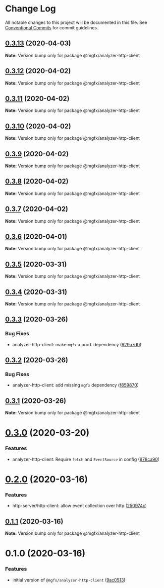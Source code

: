 # Change Log

All notable changes to this project will be documented in this file.
See [Conventional Commits](https://conventionalcommits.org) for commit guidelines.

## [0.3.13](https://github.com/ai-labs-team/mgFx/compare/@mgfx/analyzer-http-client@0.3.12...@mgfx/analyzer-http-client@0.3.13) (2020-04-03)

**Note:** Version bump only for package @mgfx/analyzer-http-client





## [0.3.12](https://github.com/ai-labs-team/mgFx/compare/@mgfx/analyzer-http-client@0.3.11...@mgfx/analyzer-http-client@0.3.12) (2020-04-02)

**Note:** Version bump only for package @mgfx/analyzer-http-client





## [0.3.11](https://github.com/ai-labs-team/mgFx/compare/@mgfx/analyzer-http-client@0.3.10...@mgfx/analyzer-http-client@0.3.11) (2020-04-02)

**Note:** Version bump only for package @mgfx/analyzer-http-client





## [0.3.10](https://github.com/ai-labs-team/mgFx/compare/@mgfx/analyzer-http-client@0.3.9...@mgfx/analyzer-http-client@0.3.10) (2020-04-02)

**Note:** Version bump only for package @mgfx/analyzer-http-client





## [0.3.9](https://github.com/ai-labs-team/mgFx/compare/@mgfx/analyzer-http-client@0.3.8...@mgfx/analyzer-http-client@0.3.9) (2020-04-02)

**Note:** Version bump only for package @mgfx/analyzer-http-client





## [0.3.8](https://github.com/ai-labs-team/mgFx/compare/@mgfx/analyzer-http-client@0.3.7...@mgfx/analyzer-http-client@0.3.8) (2020-04-02)

**Note:** Version bump only for package @mgfx/analyzer-http-client





## [0.3.7](https://github.com/ai-labs-team/mgFx/compare/@mgfx/analyzer-http-client@0.3.6...@mgfx/analyzer-http-client@0.3.7) (2020-04-02)

**Note:** Version bump only for package @mgfx/analyzer-http-client





## [0.3.6](https://github.com/ai-labs-team/mgFx/compare/@mgfx/analyzer-http-client@0.3.5...@mgfx/analyzer-http-client@0.3.6) (2020-04-01)

**Note:** Version bump only for package @mgfx/analyzer-http-client





## [0.3.5](https://github.com/ai-labs-team/mgFx/compare/@mgfx/analyzer-http-client@0.3.4...@mgfx/analyzer-http-client@0.3.5) (2020-03-31)

**Note:** Version bump only for package @mgfx/analyzer-http-client





## [0.3.4](https://github.com/ai-labs-team/mgFx/compare/@mgfx/analyzer-http-client@0.3.3...@mgfx/analyzer-http-client@0.3.4) (2020-03-31)

**Note:** Version bump only for package @mgfx/analyzer-http-client





## [0.3.3](https://github.com/ai-labs-team/mgFx/compare/@mgfx/analyzer-http-client@0.3.2...@mgfx/analyzer-http-client@0.3.3) (2020-03-26)


### Bug Fixes

* analyzer-http-client: make `mgfx` a prod. dependency ([629a7d0](https://github.com/ai-labs-team/mgFx/commit/629a7d0))





## [0.3.2](https://github.com/ai-labs-team/mgFx/compare/@mgfx/analyzer-http-client@0.3.1...@mgfx/analyzer-http-client@0.3.2) (2020-03-26)


### Bug Fixes

* analyzer-http-client: add missing `mgfx` dependency ([f859870](https://github.com/ai-labs-team/mgFx/commit/f859870))





## [0.3.1](https://github.com/ai-labs-team/mgFx/compare/@mgfx/analyzer-http-client@0.3.0...@mgfx/analyzer-http-client@0.3.1) (2020-03-26)

**Note:** Version bump only for package @mgfx/analyzer-http-client





# [0.3.0](https://github.com/ai-labs-team/mgFx/compare/@mgfx/analyzer-http-client@0.2.0...@mgfx/analyzer-http-client@0.3.0) (2020-03-20)


### Features

* analyzer-http-client: Require `fetch` and `EventSource` in config ([878ca90](https://github.com/ai-labs-team/mgFx/commit/878ca90))





# [0.2.0](https://github.com/ai-labs-team/mgFx/compare/@mgfx/analyzer-http-client@0.1.1...@mgfx/analyzer-http-client@0.2.0) (2020-03-16)


### Features

* http-server/http-client: allow event collection over http ([250974c](https://github.com/ai-labs-team/mgFx/commit/250974c))





## [0.1.1](https://github.com/ai-labs-team/mgFx/compare/@mgfx/analyzer-http-client@0.1.0...@mgfx/analyzer-http-client@0.1.1) (2020-03-16)

**Note:** Version bump only for package @mgfx/analyzer-http-client





# 0.1.0 (2020-03-16)


### Features

* initial version of `@mgfx/analyzer-http-client` ([9ac0513](https://github.com/ai-labs-team/mgFx/commit/9ac0513))
